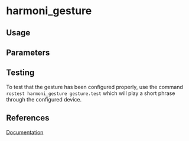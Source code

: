 # harmoni_gesture
## Usage
## Parameters
## Testing
To test that the gesture has been configured properly, use the command ```rostest harmoni_gesture gesture.test``` which will play a short phrase through the configured device.
## References
[Documentation](https://harmoni.readthedocs.io/en/latest/packages/harmoni_gesture.html)
